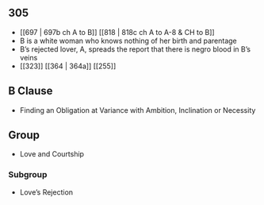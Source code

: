 ## 305
- [[697 | 697b ch A to B]] [[818 | 818c ch A to A-8 &amp; CH to B]] 
- B is a white woman who knows nothing of her birth and parentage
- B’s rejected lover, A, spreads the report that there is negro blood in B’s veins
- [[323]] [[364 | 364a]] [[255]] 

## B Clause
- Finding an Obligation at Variance with Ambition, Inclination or Necessity

## Group
- Love and Courtship

### Subgroup
- Love’s Rejection

